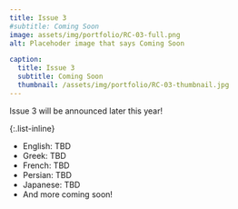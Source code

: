 ```yaml
---
title: Issue 3
#subtitle: Coming Soon 
image: assets/img/portfolio/RC-03-full.png
alt: Placehoder image that says Coming Soon

caption:
  title: Issue 3
  subtitle: Coming Soon
  thumbnail: /assets/img/portfolio/RC-03-thumbnail.jpg
---
```

Issue 3 will be announced later this year!

{:.list-inline}
- English: TBD
- Greek: TBD
- French: TBD
- Persian: TBD
- Japanese: TBD
- And more coming soon!



